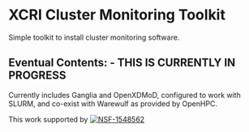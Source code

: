 # XCRI Cluster Monitoring Toolkit

Simple toolkit to install cluster monitoring software. 

## Eventual Contents: - THIS IS CURRENTLY IN PROGRESS
Currently includes Ganglia and OpenXDMoD, configured to work
with SLURM, and co-exist with Warewulf as provided by OpenHPC. 

This work supported by [![NSF-1548562](https://img.shields.io/badge/NSF-1548562-blue.svg)](https://nsf.gov/awardsearch/showAward?AWD_ID=1548562)

